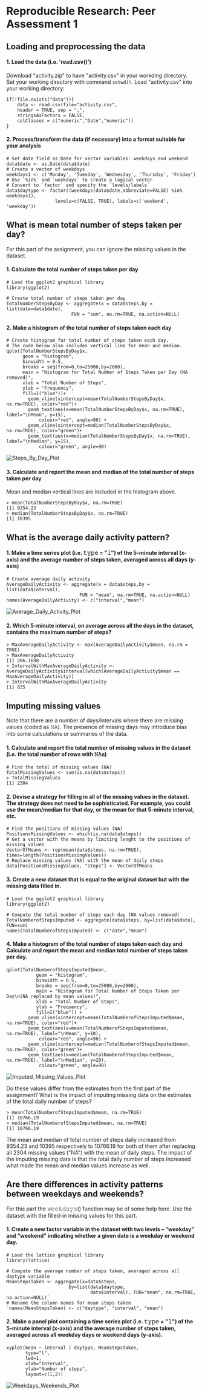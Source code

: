 # Reproducible Research: Peer Assessment 1


## Loading and preprocessing the data

#### 1. Load the data (i.e. 'read.csv()')

Download "activity.zip" to have "activity.csv" in your workding directory. 
Set your working directory with command `setwd()`.
Load "activity.csv" into your working directory:
```
if(!file.exists("data")){
    data <- read.csv(file="activity.csv",
    header = TRUE, sep = ",",
    stringsAsFactors = FALSE,
    colClasses = c("numeric","Date","numeric"))
}
```

#### 2. Process/transform the data (if necessary) into a format suitable for your analysis
```
# Set date field as Date for vector variables: weekdays and weekend 
data$date <- as.Date(data$date)
# Create a vector of weekdays
weekdays1 <- c('Monday', 'Tuesday', 'Wednesday', 'Thursday', 'Friday')
# Use `%in%` and `weekdays` to create a logical vector
# Convert to `factor` and specify the `levels/labels`
data$daytype <- factor((weekdays(data$date,abbreviate=FALSE) %in% weekdays1), 
                  levels=c(FALSE, TRUE), labels=c('weekend', 'weekday'))
```

## What is mean total number of steps taken per day?

For this part of the assignment, you can ignore the missing values in the dataset.

#### 1. Calculate the total number of steps taken per day
```
# Load the ggplot2 graphical library
library(ggplot2)

# Create total number of steps taken per day
TotalNumberStepsByDay <- aggregate(x = data$steps,by = list(date=data$date), 
                        FUN = "sum", na.rm=TRUE, na.action=NULL)
```
                        
#### 2. Make a histogram of the total number of steps taken each day
```
# Create histogram for total number of steps taken each day. 
# The code below also includes vertical line for mean and median.
qplot(TotalNumberStepsByDay$x,
      geom = "histogram",
      binwidth = 0.5,
      breaks = seq(from=0,to=25000,by=2000),
      main = "Histogram for Total Number of Steps Taken per Day (NA removed)", 
      xlab = "Total Number of Steps",  
      ylab = "Frequency",
      fill=I("blue"))+
        geom_vline(xintercept=mean(TotalNumberStepsByDay$x, na.rm=TRUE), color="red")+
        geom_text(aes(x=mean(TotalNumberStepsByDay$x, na.rm=TRUE), label="\nMean", y=15), 
            colour="red", angle=90) +
        geom_vline(xintercept=median(TotalNumberStepsByDay$x, na.rm=TRUE), color="green")+
        geom_text(aes(x=median(TotalNumberStepsByDay$x, na.rm=TRUE), label="\nMedian", y=15), 
            colour="green", angle=90)
```

![Steps_By_Day_Plot](./instructions_fig/Steps_By_Day_Plot.png) 

#### 3. Calculate and report the mean and median of the total number of steps taken per day
Mean and median vertical lines are included in the histogram above. 
```
> mean(TotalNumberStepsByDay$x, na.rm=TRUE)
[1] 9354.23
> median(TotalNumberStepsByDay$x, na.rm=TRUE)
[1] 10395
```

## What is the average daily activity pattern?

#### 1. Make a time series plot (i.e. 𝚝𝚢𝚙𝚎 = "𝚕") of the 5-minute interval (x-axis) and the average number of steps taken, averaged across all days (y-axis)
```
# Create average daily activity
AverageDailyActivity <- aggregate(x = data$steps,by = list(data$interval), 
                           FUN = "mean", na.rm=TRUE, na.action=NULL)
names(AverageDailyActivity) <- c("interval","mean")
```
![Average_Daily_Activity_Plot](./instructions_fig/Average_Daily_Activity_Plot.png) 

#### 2. Which 5-minute interval, on average across all the days in the dataset, contains the maximum number of steps?
```
> MaxAverageDailyActivity <- max(AverageDailyActivity$mean, na.rm = TRUE)
> MaxAverageDailyActivity
[1] 206.1698
> IntervalWithMaxAverageDailyActivity <- 
AverageDailyActivity$interval[which(AverageDailyActivity$mean == MaxAverageDailyActivity)]
> IntervalWithMaxAverageDailyActivity
[1] 835
```

## Imputing missing values

Note that there are a number of days/intervals where there are missing values (coded as 𝙽𝙰). The presence of missing days may introduce bias into some calculations or summaries of the data.

#### 1. Calculate and report the total number of missing values in the dataset (i.e. the total number of rows with 𝙽𝙰s)
```
# Find the total of missing values (NA)
TotalMissingValues <- sum(is.na(data$steps))
> TotalMissingValues
[1] 2304
```

#### 2. Devise a strategy for filling in all of the missing values in the dataset. The strategy does not need to be sophisticated. For example, you could use the mean/median for that day, or the mean for that 5-minute interval, etc.
```
# Find the positions of missing values (NA)
PositionsMissingValues <- which(is.na(data$steps))
# Get a vector with the means by limiting lenght to the positions of missing values
VectorOfMeans <- rep(mean(data$steps, na.rm=TRUE), times=length(PositionsMissingValues))
# Replace missing values (NA) with the mean of daily steps
data[PositionsMissingValues, "steps"] <- VectorOfMeans
```

#### 3. Create a new dataset that is equal to the original dataset but with the missing data filled in.
```
# Load the ggplot2 graphical library
library(ggplot2)

# Compute the total number of steps each day (NA values removed)
TotalNumberofStepsImputed <- aggregate(data$steps, by=list(data$date), FUN=sum)
names(TotalNumberofStepsImputed) <- c("date","mean")
```

#### 4. Make a histogram of the total number of steps taken each day and Calculate and report the mean and median total number of steps taken per day. 
```
qplot(TotalNumberofStepsImputed$mean,
           geom = "histogram",
           binwidth = 0.5,
           breaks = seq(from=0,to=25000,by=2000),
           main = "Histogram for Total Number of Steps Taken per Day\n(NA replaced by mean values)", 
           xlab = "Total Number of Steps",  
           ylab = "Frequency",
           fill=I("blue")) +
        geom_vline(xintercept=mean(TotalNumberofStepsImputed$mean, na.rm=TRUE), color="red")+
        geom_text(aes(x=mean(TotalNumberofStepsImputed$mean, na.rm=TRUE), label="\nMean", y=10), 
            colour="red", angle=90) +
        geom_vline(xintercept=median(TotalNumberofStepsImputed$mean, na.rm=TRUE), color="green")+
        geom_text(aes(x=median(TotalNumberofStepsImputed$mean, na.rm=TRUE), label="\nMedian", y=20), 
            colour="green", angle=90)
```
        
![Imputed_Missing_Values_Plot](./instructions_fig/Imputed_Missing_Values_Plot.png) 

Do these values differ from the estimates from the first part of the assignment? What is the impact of imputing missing data on the estimates of the total daily number of steps?
```
> mean(TotalNumberofStepsImputed$mean, na.rm=TRUE)
[1] 10766.19
> median(TotalNumberofStepsImputed$mean, na.rm=TRUE)
[1] 10766.19
```
The mean and median of total number of steps daily increased from 9354.23 and 10395 respectively to 10766.19 for both of them after replacing all 2304 missing values ("NA") with the mean of daily steps. The impact of the imputing missing data is that the total daily number of steps increased what made the mean and median values increase as well. 

## Are there differences in activity patterns between weekdays and weekends?

For this part the 𝚠𝚎𝚎𝚔𝚍𝚊𝚢𝚜() function may be of some help here. Use the dataset with the filled-in missing values for this part.

#### 1. Create a new factor variable in the dataset with two levels – “weekday” and “weekend” indicating whether a given date is a weekday or weekend day.
```
# Load the lattice graphical library
library(lattice)

# Compute the average number of steps taken, averaged across all daytype variable
MeanStepsTaken <- aggregate(x=data$steps, 
                       by=list(data$daytype,
                               data$interval), FUN="mean", na.rm=TRUE, na.action=NULL)`  
# Rename the column names for mean steps taken
`names(MeanStepsTaken) <- c("daytype", "interval", "mean")
```

#### 2. Make a panel plot containing a time series plot (i.e. 𝚝𝚢𝚙𝚎 = "𝚕") of the 5-minute interval (x-axis) and the average number of steps taken, averaged across all weekday days or weekend days (y-axis). 
```
xyplot(mean ~ interval | daytype, MeanStepsTaken, 
       type="l", 
       lwd=1, 
       xlab="Interval", 
       ylab="Number of steps", 
       layout=c(1,2))
```
![Weekdays_Weekends_Plot](./instructions_fig/Weekdays_Weekends_Plot.png) 
